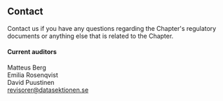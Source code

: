 ## Contact

Contact us if you have any questions regarding the Chapter's regulatory documents or anything else that is related to the Chapter.

#### Current auditors

Matteus Berg</br>
Emilia Rosenqvist</br>
David Puustinen</br>
[revisorer@datasektionen.se](mailto:revisorer@datasektionen.se)
